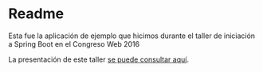 # Readme

Esta fue la aplicación de ejemplo que hicimos durante el taller de iniciación a Spring Boot en el Congreso Web 2016

La presentación de este taller [se puede consultar aquí](http://eckelon.github.io/presentations/springBootCW16).
